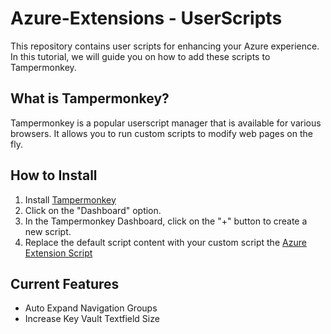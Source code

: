 # Azure-Extensions - UserScripts

This repository contains user scripts for enhancing your Azure experience. In this tutorial, we will guide you on how to add these scripts to Tampermonkey.

## What is Tampermonkey?

Tampermonkey is a popular userscript manager that is available for various browsers. It allows you to run custom scripts to modify web pages on the fly.

## How to Install

1. Install [Tampermonkey](https://www.tampermonkey.net/)
2. Click on the "Dashboard" option.
3. In the Tampermonkey Dashboard, click on the "+" button to create a new script.
4. Replace the default script content with your custom script the [Azure Extension Script](main.js
)

## Current Features

- Auto Expand Navigation Groups
- Increase Key Vault Textfield Size